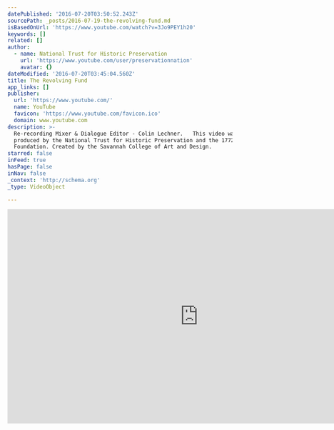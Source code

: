 ```yaml
---
datePublished: '2016-07-20T03:50:52.243Z'
sourcePath: _posts/2016-07-19-the-revolving-fund.md
isBasedOnUrl: 'https://www.youtube.com/watch?v=3Jo9PEY1h20'
keywords: []
related: []
author:
  - name: National Trust for Historic Preservation
    url: 'https://www.youtube.com/user/preservationnation'
    avatar: {}
dateModified: '2016-07-20T03:45:04.560Z'
title: The Revolving Fund
app_links: []
publisher:
  url: 'https://www.youtube.com/'
  name: YouTube
  favicon: 'https://www.youtube.com/favicon.ico'
  domain: www.youtube.com
description: >-
  Re-recording Mixer & Dialogue Editor - Colin Lechner.   This video was
  produced by the National Trust for Historic Preservation and the 1772
  Foundation. Created by the Savannah College of Art and Design.
starred: false
inFeed: true
hasPage: false
inNav: false
_context: 'http://schema.org'
_type: VideoObject

---
```

<iframe src="https://cdn.embedly.com/widgets/media.html?src=https%3A%2F%2Fwww.youtube.com%2Fembed%2F3Jo9PEY1h20%3Ffeature%3Doembed&amp;url=http%3A%2F%2Fwww.youtube.com%2Fwatch%3Fv%3D3Jo9PEY1h20&amp;image=https%3A%2F%2Fi.ytimg.com%2Fvi%2F3Jo9PEY1h20%2Fhqdefault.jpg&amp;key=b7d04c9b404c499eba89ee7072e1c4f7&amp;type=text%2Fhtml&amp;schema=youtube" width="854" height="480" scrolling="no" frameborder="0" allowfullscreen="" style=""></iframe>